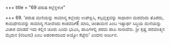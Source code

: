 +++
title = "69 ಪರುಷ ಕಲ್ಲೆನ್ದಳುಕಿ"

+++
69. 'ಪರುಷ ಮಣಿಯನ್ನು ಸಾಮಾನ್ಯ ಕಲ್ಲೆಂದು ಉಪೇಕ್ಷಿಸಿ, ಕಲ್ಪವೃಕ್ಷವನ್ನು ಸಾಧಾರಣ ಮರವೆಂದು ತೊರೆದು, ಕಾಮಧೇನುವನ್ನು ಸಾಮಾನ್ಯ ಗೋವೆಂದು ಕಂಡವರಿಗೆÉ ಮಾರಿ, ಚಿಂತಾಮಣಿ ಎಂಬ ಇಷ್ಟಾರ್ಥ ಸಿದ್ಧಿಯ ಮಣಿಯನ್ನು ವಿಚಾರ ಮಾಡದೆ ಇದು ಕಲ್ಲಿನ ಚೂರು ಎಂದು ಭಾವಿಸಿ, ಪಾಪಿಗಳಲ್ಲಿ ಪರಮ ಪಾಪಿ ನಾನಾದೆನು. ಶ್ರೀ ಕೃಷ್ಣ ಪರಮಾತ್ಮನ ಮೈದುನ (ನಂಟನು) ಎಂಬ ಅಹಂಕಾರದಿಂದ ಅಯ್ಯೋ ಕೆಟ್ಟೆನು' ಎಂದನು ಅರ್ಜುನ.